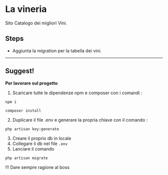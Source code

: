 # La vineria
Sito Catalogo dei migliori Vini.

## Steps
- Aggiunta la migration per la tabella dei vini.

---

## Suggest!

**Per lavorare sul progetto** 

1.  Scaricare tutte le dipendenze npm e composer con i comandi : 
```
npm i
```
```
composer install
```
2. Duplicare il file .env e generare la propria chiave con il comando :
```
php artisan key:generate
```
3. Creare il proprio db in locale
4. Collegare il db nel file `.env`
5. Lanciare il comando 
```
php artisan migrate
```

!!! Dare sempre ragione al boss

